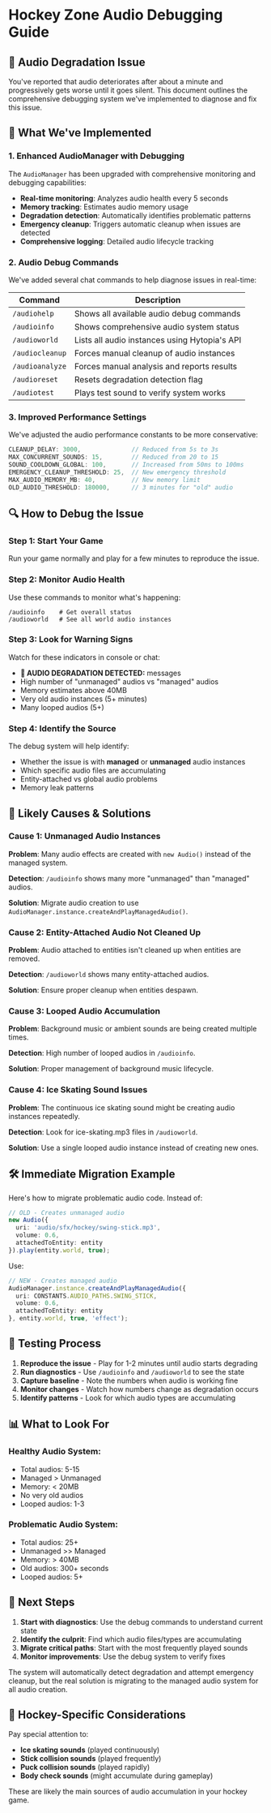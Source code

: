 # Hockey Zone Audio Debugging Guide

## 🚨 Audio Degradation Issue

You've reported that audio deteriorates after about a minute and progressively gets worse until it goes silent. This document outlines the comprehensive debugging system we've implemented to diagnose and fix this issue.

## 🔧 What We've Implemented

### 1. Enhanced AudioManager with Debugging

The `AudioManager` has been upgraded with comprehensive monitoring and debugging capabilities:

- **Real-time monitoring**: Analyzes audio health every 5 seconds
- **Memory tracking**: Estimates audio memory usage
- **Degradation detection**: Automatically identifies problematic patterns
- **Emergency cleanup**: Triggers automatic cleanup when issues are detected
- **Comprehensive logging**: Detailed audio lifecycle tracking

### 2. Audio Debug Commands

We've added several chat commands to help diagnose issues in real-time:

| Command | Description |
|---------|-------------|
| `/audiohelp` | Shows all available audio debug commands |
| `/audioinfo` | Shows comprehensive audio system status |
| `/audioworld` | Lists all audio instances using Hytopia's API |
| `/audiocleanup` | Forces manual cleanup of audio instances |
| `/audioanalyze` | Forces manual analysis and reports results |
| `/audioreset` | Resets degradation detection flag |
| `/audiotest` | Plays test sound to verify system works |

### 3. Improved Performance Settings

We've adjusted the audio performance constants to be more conservative:

```typescript
CLEANUP_DELAY: 3000,              // Reduced from 5s to 3s
MAX_CONCURRENT_SOUNDS: 15,        // Reduced from 20 to 15
SOUND_COOLDOWN_GLOBAL: 100,       // Increased from 50ms to 100ms
EMERGENCY_CLEANUP_THRESHOLD: 25,  // New emergency threshold
MAX_AUDIO_MEMORY_MB: 40,          // New memory limit
OLD_AUDIO_THRESHOLD: 180000,      // 3 minutes for "old" audio
```

## 🔍 How to Debug the Issue

### Step 1: Start Your Game
Run your game normally and play for a few minutes to reproduce the issue.

### Step 2: Monitor Audio Health
Use these commands to monitor what's happening:

```
/audioinfo    # Get overall status
/audioworld   # See all world audio instances
```

### Step 3: Look for Warning Signs
Watch for these indicators in console or chat:

- **🚨 AUDIO DEGRADATION DETECTED:** messages
- High number of "unmanaged" audios vs "managed" audios
- Memory estimates above 40MB
- Very old audio instances (5+ minutes)
- Many looped audios (5+)

### Step 4: Identify the Source
The debug system will help identify:

- Whether the issue is with **managed** or **unmanaged** audio instances
- Which specific audio files are accumulating
- Entity-attached vs global audio problems
- Memory leak patterns

## 🎯 Likely Causes & Solutions

### Cause 1: Unmanaged Audio Instances
**Problem**: Many audio effects are created with `new Audio()` instead of the managed system.

**Detection**: `/audioinfo` shows many more "unmanaged" than "managed" audios.

**Solution**: Migrate audio creation to use `AudioManager.instance.createAndPlayManagedAudio()`.

### Cause 2: Entity-Attached Audio Not Cleaned Up
**Problem**: Audio attached to entities isn't cleaned up when entities are removed.

**Detection**: `/audioworld` shows many entity-attached audios.

**Solution**: Ensure proper cleanup when entities despawn.

### Cause 3: Looped Audio Accumulation
**Problem**: Background music or ambient sounds are being created multiple times.

**Detection**: High number of looped audios in `/audioinfo`.

**Solution**: Proper management of background music lifecycle.

### Cause 4: Ice Skating Sound Issues
**Problem**: The continuous ice skating sound might be creating audio instances repeatedly.

**Detection**: Look for ice-skating.mp3 files in `/audioworld`.

**Solution**: Use a single looped audio instance instead of creating new ones.

## 🛠️ Immediate Migration Example

Here's how to migrate problematic audio code. Instead of:

```typescript
// OLD - Creates unmanaged audio
new Audio({ 
  uri: 'audio/sfx/hockey/swing-stick.mp3', 
  volume: 0.6, 
  attachedToEntity: entity 
}).play(entity.world, true);
```

Use:

```typescript
// NEW - Creates managed audio
AudioManager.instance.createAndPlayManagedAudio({
  uri: CONSTANTS.AUDIO_PATHS.SWING_STICK,
  volume: 0.6,
  attachedToEntity: entity
}, entity.world, true, 'effect');
```

## 🔄 Testing Process

1. **Reproduce the issue** - Play for 1-2 minutes until audio starts degrading
2. **Run diagnostics** - Use `/audioinfo` and `/audioworld` to see the state
3. **Capture baseline** - Note the numbers when audio is working fine
4. **Monitor changes** - Watch how numbers change as degradation occurs
5. **Identify patterns** - Look for which audio types are accumulating

## 📊 What to Look For

### Healthy Audio System:
- Total audios: 5-15
- Managed > Unmanaged
- Memory: < 20MB
- No very old audios
- Looped audios: 1-3

### Problematic Audio System:
- Total audios: 25+
- Unmanaged >> Managed
- Memory: > 40MB
- Old audios: 300+ seconds
- Looped audios: 5+

## 🚀 Next Steps

1. **Start with diagnostics**: Use the debug commands to understand current state
2. **Identify the culprit**: Find which audio files/types are accumulating
3. **Migrate critical paths**: Start with the most frequently played sounds
4. **Monitor improvements**: Use the debug system to verify fixes

The system will automatically detect degradation and attempt emergency cleanup, but the real solution is migrating to the managed audio system for all audio creation.

## 🏒 Hockey-Specific Considerations

Pay special attention to:
- **Ice skating sounds** (played continuously)
- **Stick collision sounds** (played frequently)
- **Puck collision sounds** (played rapidly)
- **Body check sounds** (might accumulate during gameplay)

These are likely the main sources of audio accumulation in your hockey game. 